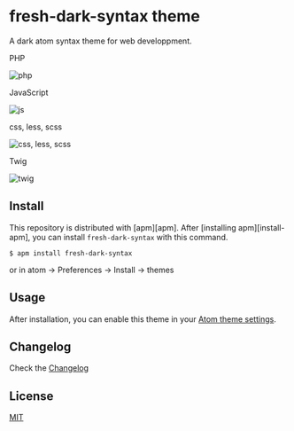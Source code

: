 # fresh-dark-syntax theme

A dark atom syntax theme for web developpment.

PHP

![php](https://cloud.githubusercontent.com/assets/6443649/17086803/a46716d0-51fb-11e6-98f6-5fc67c670e2e.png)

JavaScript

![js](https://cloud.githubusercontent.com/assets/6443649/17086813/dc7c6c5a-51fb-11e6-88e3-4b37401836f6.png)

css, less, scss

![css, less, scss](https://cloud.githubusercontent.com/assets/6443649/17086817/edcbfc8c-51fb-11e6-9a57-1d71cf7e7169.png)

Twig

![twig](https://cloud.githubusercontent.com/assets/6443649/17086820/047ecd1a-51fc-11e6-9b0a-b2fb6b166828.png)

## Install

This repository is distributed with [apm][apm]. After [installing apm][install-apm], you can install `fresh-dark-syntax` with this command.

```
$ apm install fresh-dark-syntax
```

or in atom -> Preferences -> Install -> themes

## Usage

After installation, you can enable this theme in your [Atom theme settings](http://flight-manual.atom.io/using-atom/sections/atom-packages/#_atom_themes).

## Changelog

Check the [Changelog](CHANGELOG.md)

## License

[MIT](https://en.wikipedia.org/wiki/MIT_License)
